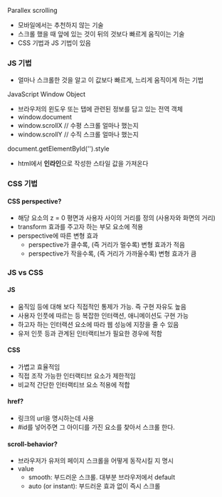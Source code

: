 Parallex scrolling

- 모바일에서는 추천하지 않는 기술
- 스크롤 했을 때 앞에 있는 것이 뒤의 것보다 빠르게 움직이는 기술
- CSS 기법과 JS 기법이 있음

### JS 기법

- 얼마나 스크롤한 것을 알고 이 값보다 빠르게, 느리게 움직이게 하는 기법

JavaScript Window Object

- 브라우저의 윈도우 또는 탭에 관련된 정보를 담고 있는 전역 객체
- window.document
- window.scrollX // 수평 스크롤 얼마나 했는지
- window.scrollY // 수직 스크롤 얼마나 했는지

document.getElementById('').style

- html에서 **인라인**으로 작성한 스타일 값을 가져온다

### CSS 기법

#### CSS perspective?

- 해당 요소의 z = 0 평면과 사용자 사이의 거리를 정의 (사용자와 화면의 거리)
- transform 효과를 주고자 하는 부모 요소에 적용
- perspective에 따른 변형 효과
  - perspective가 클수록, (즉 거리가 멀수록) 변형 효과가 적음
  - perspective가 작을수록, (즉 거리가 가까울수록) 변형 효과가 큼

### JS vs CSS

#### JS

- 움직임 등에 대해 보다 직접적인 통제가 가능. 즉 구현 자유도 높음
- 사용자 인풋에 따르는 등 복잡한 인터랙션, 애니메이션도 구현 가능
- 하고자 하는 인터랙션 요소에 따라 웹 성능에 지장을 줄 수 있음
- 유저 인풋 등과 관계된 인터랙티브가 필요한 경우에 적함

#### CSS

- 가볍고 효율적임
- 직접 조작 가능한 인터랙티브 요소가 제한적임
- 비교적 간단한 인터랙티브 요소 적용에 적합

#### href?

- 링크의 url을 명시하는데 사용
- #id를 넣어주면 그 아이디를 가진 요소를 찾아서 스크롤 한다.

#### scroll-behavior?

- 브라우저가 유저의 페이지 스크롤을 어떻게 동작시킬 지 명시
- value
  - smooth: 부드러운 스크롤. 대부분 브라우저에서 default
  - auto (or instant): 부드러운 효과 없이 즉시 스크롤
